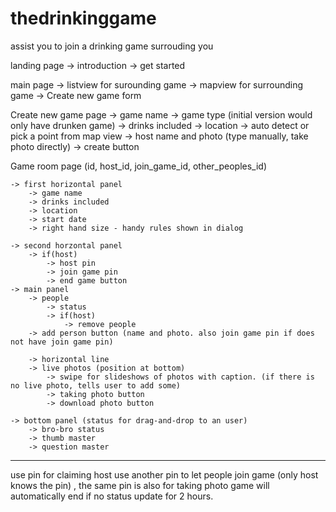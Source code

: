 # thedrinkinggame
assist you to join a drinking game surrouding you

landing page
	-> introduction
	-> get started

main page
	-> listview for surounding game
	-> mapview for surrounding game
	-> Create new game form

Create new game page
	-> game name
	-> game type (initial version would only have drunken game)
	-> drinks included
	-> location
		-> auto detect or pick a point from map view
	-> host name and photo (type manually, take photo directly)
	-> create button

Game room page (id, host_id, join_game_id, other_peoples_id)

	-> first horizontal panel
		-> game name
		-> drinks included
		-> location
		-> start date
		-> right hand size - handy rules shown in dialog

	-> second horzontal panel
		-> if(host)
			-> host pin
			-> join game pin
			-> end game button		
	-> main panel
		-> people
			-> status
			-> if(host)
				-> remove people
		-> add person button (name and photo. also join game pin if does not have join game pin)
		
		-> horizontal line
		-> live photos (position at bottom)
			-> swipe for slideshows of photos with caption. (if there is no live photo, tells user to add some)
			-> taking photo button
			-> download photo button
		
	-> bottom panel (status for drag-and-drop to an user)
		-> bro-bro status
		-> thumb master
		-> question master
		

-------
use pin for claiming host
use another pin to let people join game (only host knows the pin) , the same pin is also for taking photo
game will automatically end if no status update for 2 hours.
